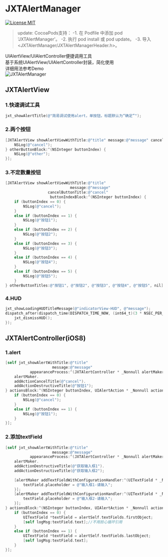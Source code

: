# JXTAlertManager

[![License MIT](https://img.shields.io/badge/license-MIT-green.svg?style=flat)](https://github.com/kukumaluCN/JXTAlertManager/blob/master/LICENSE)&nbsp;


> update:
> CocoaPods支持：
> -1. 在 Podfile 中添加 pod 'JXTAlertManager'。
> -2. 执行 pod install 或 pod update。
> -3. 导入 <JXTAlertManager/JXTAlertManagerHeader.h>。


UIAlertView/UIAlertController便捷调用工具  
基于系统UIAlertView/UIAlertController封装，简化使用  
详细用法参考Demo  
![JXTAlertManager](https://github.com/kukumaluCN/JXTAlertManager/blob/master/JXTAlertManager.png)

## JXTAlertView

### 1.快速调试工具
```objective-c
jxt_showAlertTitle(@"简易调试使用alert，单按钮，标题默认为“确定”");
```

### 2.两个按钮
```objective-c
[JXTAlertView showAlertViewWithTitle:@"title" message:@"message" cancelButtonTitle:@"cancel" otherButtonTitle:@"other" cancelButtonBlock:^(NSInteger buttonIndex) {
	NSLog(@"cancel");
} otherButtonBlock:^(NSInteger buttonIndex) {
	NSLog(@"other");
}];

```

### 3.不定数量按钮
```objective-c
[JXTAlertView showAlertViewWithTitle:@"title"
                             message:@"message"
                   cancelButtonTitle:@"cancel"
                    buttonIndexBlock:^(NSInteger buttonIndex) {
    if (buttonIndex == 0) {
        NSLog(@"cancel");
    }
    else if (buttonIndex == 1) {
        NSLog(@"按钮1");
    }
    else if (buttonIndex == 2) {
        NSLog(@"按钮2");
    }
    else if (buttonIndex == 3) {
        NSLog(@"按钮3");
    }
    else if (buttonIndex == 4) {
        NSLog(@"按钮4");
    }
    else if (buttonIndex == 5) {
        NSLog(@"按钮5");
    }
} otherButtonTitles:@"按钮1", @"按钮2", @"按钮3", @"按钮4", @"按钮5", nil];
```

### 4.HUD
```objective-c
jxt_showLoadingHUDTitleMessage(@"indicatorView-HUD", @"message");  
dispatch_after(dispatch_time(DISPATCH_TIME_NOW, (int64_t)(3 * NSEC_PER_SEC)), dispatch_get_main_queue(), ^{
	jxt_dismissHUD();
});
```


## JXTAlertController(iOS8)

### 1.alert
```objective-c
[self jxt_showAlertWithTitle:@"title"
                     message:@"message"
           appearanceProcess:^(JXTAlertController * _Nonnull alertMaker) {
    alertMaker.
    addActionCancelTitle(@"cancel").
    addActionDestructiveTitle(@"按钮1");
} actionsBlock:^(NSInteger buttonIndex, UIAlertAction * _Nonnull action, JXTAlertController * _Nonnull alertSelf) {
    if (buttonIndex == 0) {
        NSLog(@"cancel");
    }
    else if (buttonIndex == 1) {
        NSLog(@"按钮1");
    }
}];
```

### 2.添加textField
```objective-c
[self jxt_showAlertWithTitle:@"title"
                     message:@"message"
           appearanceProcess:^(JXTAlertController * _Nonnull alertMaker) {
    alertMaker.
    addActionDestructiveTitle(@"获取输入框1").
    addActionDestructiveTitle(@"获取输入框2");
    
    [alertMaker addTextFieldWithConfigurationHandler:^(UITextField * _Nonnull textField) {
        textField.placeholder = @"输入框1-请输入";
    }];
    [alertMaker addTextFieldWithConfigurationHandler:^(UITextField * _Nonnull textField) {
        textField.placeholder = @"输入框2-请输入";
    }];
} actionsBlock:^(NSInteger buttonIndex, UIAlertAction * _Nonnull action, JXTAlertController * _Nonnull alertSelf) {
    if (buttonIndex == 0) {
        UITextField *textField = alertSelf.textFields.firstObject;
        [self logMsg:textField.text];//不用担心循环引用
    }
    else if (buttonIndex == 1) {
        UITextField *textField = alertSelf.textFields.lastObject;
        [self logMsg:textField.text];
    }
}];
```
